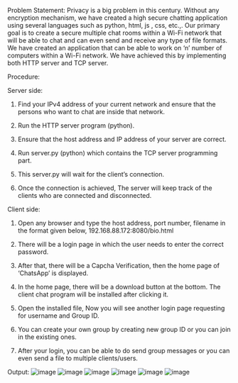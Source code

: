 Problem Statement:
                  Privacy is a big problem in this century. Without any encryption mechanism, we have created a high secure chatting application using several languages such as python, html, js , css, etc.,. Our primary goal is to create a secure multiple chat rooms within a Wi-Fi network that will be able to chat and can even send and receive any type of file formats.
We have created an application that can be able to work on ‘n’ number of computers within a Wi-Fi network. We have achieved this by implementing both HTTP server and TCP server.

Procedure:

Server side:

1.	Find your IPv4 address of your current network and ensure that the persons who want to chat are inside that network.

2.	Run the HTTP server program (python).

3.	Ensure that the host address and IP address of your server are correct.

4.	Run server.py (python) which contains the TCP server programming part.

5.	This server.py will wait for the client’s connection.

6.	Once the connection is achieved, The server will keep track of the clients who are connected and disconnected.

Client side:

1.	Open any browser and type the host address, port number, filename in the format given below,
192.168.88.172:8080/bio.html

2.	There will be a login page in which the user needs to enter the correct password.

3.	After that, there will be a Capcha Verification, then the home page of ‘ChatsApp’ is displayed.

4.	In the home page, there will be a download button at the bottom. The client chat program will be installed after clicking it.

5.	Open the installed file, Now you will see another login page requesting for username and Group ID.

6.	You can create your own group by creating new group ID or you can join in the existing ones.

7.	After your login, you can be able to do send group messages or you can even send a file to multiple clients/users.

Output:
![image](https://user-images.githubusercontent.com/81423983/208375515-8f38881f-ac9c-4338-9dfc-73bc82ab54ae.png)
![image](https://user-images.githubusercontent.com/81423983/208375802-b998593f-6683-4811-a974-efb1ec4e521d.png)
![image](https://user-images.githubusercontent.com/81423983/208375869-94cf691a-67ba-4054-9bf1-01beb87f359d.png)
![image](https://user-images.githubusercontent.com/81423983/208375925-ce24fc90-46a0-4fb0-908c-5ecf436ad314.png)
![image](https://user-images.githubusercontent.com/81423983/208375983-f8f3ad65-7060-4e58-ab04-5d98fffe1f66.png)
![image](https://user-images.githubusercontent.com/81423983/208376019-e5a8e38b-9d14-473f-8950-3578fc80854b.png)



 





 



 



 
 




 



